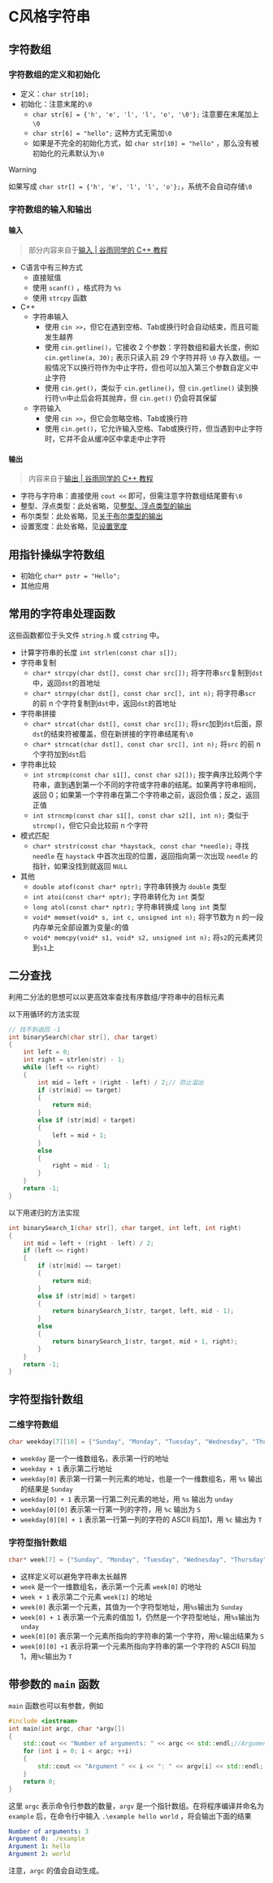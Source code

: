 # C风格字符串

## 字符数组

### 字符数组的定义和初始化

- 定义：`char str[10];`
- 初始化：注意末尾的`\0`
    - `char str[6] = {'h', 'e', 'l', 'l', 'o', '\0'};` 注意要在末尾加上`\0`
    - `char str[6] = "hello";` 这种方式无需加`\0`
    - 如果是不完全的初始化方式，如 `char str[10] = "hello"` ，那么没有被初始化的元素默认为`\0`

> [!WARNING]
> 如果写成 `char str[] = {'h', 'e', 'l', 'l', 'o'};`，系统不会自动存储`\0` 

### 字符数组的输入和输出

#### 输入

>部分内容来自于[输入 | 谷雨同学的 C++ 教程](https://learn-cpp.tk/ch04/io/input.html)

- C语言中有三种方式
    - 直接赋值
    - 使用 `scanf()` ，格式符为 `%s`
    - 使用 `strcpy` 函数
- C++
    - 字符串输入
        - 使用 `cin >>`，但它在遇到空格、Tab或换行时会自动结束，而且可能发生越界
        - 使用 `cin.getline()`，它接收 2 个参数：字符数组和最大长度，例如 `cin.getline(a, 30);` 表示只读入前 29 个字符并将 `\0` 存入数组。一般情况下以换行符作为中止字符，但也可以加入第三个参数自定义中止字符
        - 使用 `cin.get()`，类似于 `cin.getline()`，但 `cin.getline()` 读到换行符`\n`中止后会将其抛弃，但 `cin.get()` 仍会将其保留
    - 字符输入
        - 使用 `cin >>`，但它会忽略空格、Tab或换行符
        - 使用 `cin.get()`，它允许输入空格、Tab或换行符，但当遇到中止字符时，它并不会从缓冲区中拿走中止字符

#### 输出

>内容来自于[输出 | 谷雨同学的 C++ 教程](https://learn-cpp.tk/ch04/io/output.html#%E8%BE%93%E5%87%BA)

- 字符与字符串：直接使用 `cout <<` 即可，但需注意字符数组结尾要有`\0`
- 整型、浮点类型：此处省略，见[整型、浮点类型的输出](https://learn-cpp.tk/ch04/io/output.html#整型、浮点类型)
- 布尔类型：此处省略，见[关于布尔类型的输出](https://learn-cpp.tk/ch04/io/output.html#%E5%B8%83%E5%B0%94%E7%B1%BB%E5%9E%8B)
- 设置宽度：此处省略，见[设置宽度](https://learn-cpp.tk/ch04/io/output.html#%E8%AE%BE%E7%BD%AE%E5%AE%BD%E5%BA%A6)

## 用指针操纵字符数组

- 初始化 `char* pstr = "Hello";`
- 其他应用

## 常用的字符串处理函数

这些函数都位于头文件 `string.h` 或 `cstring` 中。

- 计算字符串的长度 `int strlen(const char s[]);`
- 字符串复制
    - `char* strcpy(char dst[], const char src[]);` 将字符串`src`复制到`dst`中，返回`dst`的首地址
    - `char* strnpy(char dst[], const char src[], int n);` 将字符串`scr` 的前 n 个字符复制到`dst`中，返回`dst`的首地址
- 字符串拼接
    - `char* strcat(char dst[], const char src[]);` 将`src`加到`dst`后面，原`dst`的结束符被覆盖，但在新拼接的字符串结尾有`\0`
    - `char* strncat(char dst[], const char src[], int n);` 将`src` 的前 n 个字符加到`dst`后
- 字符串比较
    - `int strcmp(const char s1[], const char s2[]);` 按字典序比较两个字符串，直到遇到第一个不同的字符或字符串的结尾。如果两字符串相同，返回 0；如果第一个字符串在第二个字符串之前，返回负值；反之，返回正值
    - `int strncmp(const char s1[], const char s2[], int n);` 类似于 `strcmp()`，但它只会比较前 n 个字符
- 模式匹配
    - `char* strstr(const char *haystack, const char *needle);` 寻找 `needle` 在 `haystack` 中首次出现的位置，返回指向第一次出现 `needle` 的指针，如果没找到就返回 `NULL`
- 其他
    - `double atof(const char* nptr);` 字符串转换为 `double` 类型
    - `int atoi(const char* nptr);` 字符串转化为 `int` 类型
    - `long atol(const char* nptr);` 字符串转换成 `long int` 类型
    - `void* memset(void* s, int c, unsigned int n);` 将字节数为 n 的一段内存单元全部设置为变量`c`的值
    - `void* memcpy(void* s1, void* s2, unsigned int n);` 将`s2`的元素拷贝到`s1`上

## 二分查找

利用二分法的思想可以以更高效率查找有序数组/字符串中的目标元素

以下用循环的方法实现

```cpp
// 找不到返回 -1
int binarySearch(char str[], char target)
{
    int left = 0;
    int right = strlen(str) - 1;
    while (left <= right)
    {
        int mid = left + (right - left) / 2;// 防止溢出
        if (str[mid] == target)
        {
            return mid;
        }
        else if (str[mid] < target)
        {
            left = mid + 1;
        }
        else
        {
            right = mid - 1;
        }
    }
    return -1;
}
```

以下用递归的方法实现

```cpp
int binarySearch_1(char str[], char target, int left, int right)
{
    int mid = left + (right - left) / 2;
    if (left <= right)
    {
        if (str[mid] == target)
        {
            return mid;
        }
        else if (str[mid] > target)
        {
            return binarySearch_1(str, target, left, mid - 1);
        }
        else
        {
            return binarySearch_1(str, target, mid + 1, right);
        }
    }
    return -1;
}
```

## 字符型指针数组

### 二维字符数组

```cpp
char weekday[7][10] = {"Sunday", "Monday", "Tuesday", "Wednesday", "Thursday", "Friday", "Saturday"};
```

- `weekday` 是一个一维数组名，表示第一行的地址
- `weekday + 1` 表示第二行地址
- `weekday[0]` 表示第一行第一列元素的地址，也是一个一维数组名，用 `%s` 输出的结果是 `Sunday`
- `weekday[0] + 1` 表示第一行第二列元素的地址，用 `%s` 输出为 `unday`
- `weekday[0][0]` 表示第一行第一列的字符，用 `%c` 输出为 `S`
- `weekday[0][0] + 1` 表示第一行第一列的字符的 ASCII 码加1，用 `%c` 输出为 `T`

### 字符型指针数组

```cpp
char* week[7] = {"Sunday", "Monday", "Tuesday", "Wednesday", "Thursday", "Friday", "Saturday"};
```

- 这样定义可以避免字符串太长越界
- `week` 是一个一维数组名，表示第一个元素 `week[0]` 的地址
- `week + 1` 表示第二个元素 `week[1]` 的地址
- `week[0]` 表示第一个元素，其值为一个字符型地址，用`%s`输出为 `Sunday`
- `week[0] + 1` 表示第一个元素的值加 1，仍然是一个字符型地址，用`%s`输出为 `unday`
- `week[0][0]` 表示第一个元素所指向的字符串的第一个字符，用`%c`输出结果为 `S`
- `week[0][0] +1` 表示将第一个元素所指向字符串的第一个字符的 ASCII 码加 1，用`%c`输出为 `T`

## 带参数的 `main` 函数

`main` 函数也可以有参数，例如

```cpp
#include <iostream>
int main(int argc, char *argv[]) 
{
    std::cout << "Number of arguments: " << argc << std::endl;//Argument Count
    for (int i = 0; i < argc; ++i) 
    {
        std::cout << "Argument " << i << ": " << argv[i] << std::endl;
    }
    return 0;
}
```

这里 `argc` 表示命令行参数的数量，`argv` 是一个指针数组。在将程序编译并命名为 `example` 后，在命令行中输入 `.\example hello world` ，将会输出下面的结果

```yaml
Number of arguments: 3
Argument 0: ./example 
Argument 1: hello 
Argument 2: world
```

注意，`argc` 的值会自动生成。